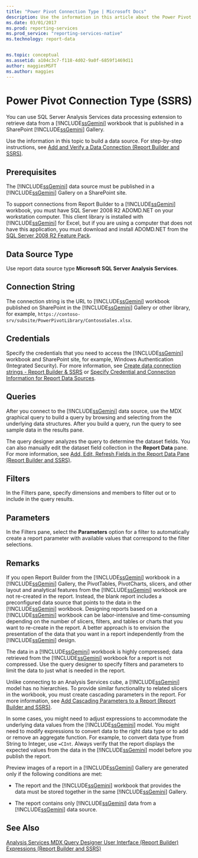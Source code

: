 ```yaml
---
title: "Power Pivot Connection Type | Microsoft Docs"
description: Use the information in this article about the Power Pivot connection type to learn how to build a data source.
ms.date: 03/01/2017
ms.prod: reporting-services
ms.prod_service: "reporting-services-native"
ms.technology: report-data


ms.topic: conceptual
ms.assetid: a104c3c7-f118-4d02-9a0f-6859f1469d11
author: maggiesMSFT
ms.author: maggies
---
```

# Power Pivot Connection Type (SSRS)
  You can use SQL Server Analysis Services data processing extension to retrieve data from a [!INCLUDE[ssGemini](../../includes/ssgemini-md.md)] workbook that is published in a SharePoint [!INCLUDE[ssGemini](../../includes/ssgemini-md.md)] Gallery.  
  
 Use the information in this topic to build a data source. For step-by-step instructions, see [Add and Verify a Data Connection &#40;Report Builder and SSRS&#41;](../../reporting-services/report-data/add-and-verify-a-data-connection-report-builder-and-ssrs.md).  
  
## Prerequisites  
 The [!INCLUDE[ssGemini](../../includes/ssgemini-md.md)] data source must be published in a [!INCLUDE[ssGemini](../../includes/ssgemini-md.md)] Gallery on a SharePoint site.  
  
 To support connections from Report Builder to a [!INCLUDE[ssGemini](../../includes/ssgemini-md.md)] workbook, you must have SQL Server 2008 R2 ADOMD.NET on your workstation computer. This client library is installed with [!INCLUDE[ssGemini](../../includes/ssgemini-md.md)] for Excel, but if you are using a computer that does not have this application, you must download and install ADOMD.NET from the [SQL Server 2008 R2 Feature Pack](https://www.microsoft.com/download/details.aspx?id=44272).  
  
## Data Source Type  
 Use report data source type **Microsoft SQL Server Analysis Services**.  
  
## Connection String  
 The connection string is the URL to [!INCLUDE[ssGemini](../../includes/ssgemini-md.md)] workbook published on SharePoint in the [!INCLUDE[ssGemini](../../includes/ssgemini-md.md)] Gallery or other library, for example, `https://contoso-srv/subsite/PowerPivotLibrary/ContosoSales.xlsx`.  
  
## Credentials  
 Specify the credentials that you need to access the [!INCLUDE[ssGemini](../../includes/ssgemini-md.md)] workbook and SharePoint site, for example, Windows Authentication (Integrated Security). For more information, see [Create data connection strings - Report Builder & SSRS](../../reporting-services/report-data/data-connections-data-sources-and-connection-strings-report-builder-and-ssrs.md) or [Specify Credential and Connection Information for Report Data Sources](specify-credential-and-connection-information-for-report-data-sources.md).  
  
## Queries  
 After you connect to the [!INCLUDE[ssGemini](../../includes/ssgemini-md.md)] data source, use the MDX graphical query to build a query by browsing and selecting from the underlying data structures. After you build a query, run the query to see sample data in the results pane.  
  
 The query designer analyzes the query to determine the dataset fields. You can also manually edit the dataset field collection in the **Report Data** pane. For more information, see [Add, Edit, Refresh Fields in the Report Data Pane &#40;Report Builder and SSRS&#41;](../../reporting-services/report-data/add-edit-refresh-fields-in-the-report-data-pane-report-builder-and-ssrs.md).  
  
## Filters  
 In the Filters pane, specify dimensions and members to filter out or to include in the query results.  
  
## Parameters  
 In the Filters pane, select the **Parameters** option for a filter to automatically create a report parameter with available values that correspond to the filter selections.  
  
## Remarks  
 If you open Report Builder from the [!INCLUDE[ssGemini](../../includes/ssgemini-md.md)] workbook in a [!INCLUDE[ssGemini](../../includes/ssgemini-md.md)] Gallery, the PivotTables, PivotCharts, slicers, and other layout and analytical features from the [!INCLUDE[ssGemini](../../includes/ssgemini-md.md)] workbook are not re-created in the report. Instead, the blank report includes a preconfigured data source that points to the data in the [!INCLUDE[ssGemini](../../includes/ssgemini-md.md)] workbook. Designing reports based on a [!INCLUDE[ssGemini](../../includes/ssgemini-md.md)] workbook can be labor-intensive and time-consuming depending on the number of slicers, filters, and tables or charts that you want to re-create in the report. A better approach is to envision the presentation of the data that you want in a report independently from the [!INCLUDE[ssGemini](../../includes/ssgemini-md.md)] design.  
  
 The data in a [!INCLUDE[ssGemini](../../includes/ssgemini-md.md)] workbook is highly compressed; data retrieved from the [!INCLUDE[ssGemini](../../includes/ssgemini-md.md)] workbook for a report is not compressed. Use the query designer to specify filters and parameters to limit the data to just what is needed in the report.  
  
 Unlike connecting to an Analysis Services cube, a [!INCLUDE[ssGemini](../../includes/ssgemini-md.md)] model has no hierarchies. To provide similar functionality to related slicers in the workbook, you must create cascading parameters in the report. For more information, see [Add Cascading Parameters to a Report &#40;Report Builder and SSRS&#41;](../../reporting-services/report-design/add-cascading-parameters-to-a-report-report-builder-and-ssrs.md).  
  
 In some cases, you might need to adjust expressions to accommodate the underlying data values from the [!INCLUDE[ssGemini](../../includes/ssgemini-md.md)] model. You might need to modify expressions to convert data to the right data type or to add or remove an aggregate function. For example, to convert data type from String to Integer, use `=CInt`. Always verify that the report displays the expected values from the data in the [!INCLUDE[ssGemini](../../includes/ssgemini-md.md)] model before you publish the report.  
  
 Preview images of a report in a [!INCLUDE[ssGemini](../../includes/ssgemini-md.md)] Gallery are generated only if the following conditions are met:  
  
-   The report and the [!INCLUDE[ssGemini](../../includes/ssgemini-md.md)] workbook that provides the data must be stored together in the same [!INCLUDE[ssGemini](../../includes/ssgemini-md.md)] Gallery.  
  
-   The report contains only [!INCLUDE[ssGemini](../../includes/ssgemini-md.md)] data from a [!INCLUDE[ssGemini](../../includes/ssgemini-md.md)] data source.  
  
## See Also  
 [Analysis Services MDX Query Designer User Interface &#40;Report Builder&#41;](https://msdn.microsoft.com/library/7e288eee-2d37-485e-a6a0-dbba5e041e26)   
 [Expressions &#40;Report Builder and SSRS&#41;](../../reporting-services/report-design/expressions-report-builder-and-ssrs.md)  
  
  
